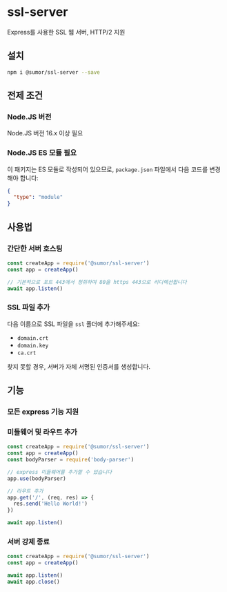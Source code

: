 # ssl-server

Express를 사용한 SSL 웹 서버, HTTP/2 지원

## 설치

```bash
npm i @sumor/ssl-server --save
```

## 전제 조건

### Node.JS 버전

Node.JS 버전 16.x 이상 필요

### Node.JS ES 모듈 필요

이 패키지는 ES 모듈로 작성되어 있으므로, `package.json` 파일에서 다음 코드를 변경해야 합니다:

```json
{
  "type": "module"
}
```

## 사용법

### 간단한 서버 호스팅

```javascript
const createApp = require('@sumor/ssl-server')
const app = createApp()

// 기본적으로 포트 443에서 청취하며 80을 https 443으로 리디렉션합니다
await app.listen()
```

### SSL 파일 추가

다음 이름으로 SSL 파일을 `ssl` 폴더에 추가해주세요:

- `domain.crt`
- `domain.key`
- `ca.crt`

찾지 못할 경우, 서버가 자체 서명된 인증서를 생성합니다.

## 기능

### 모든 express 기능 지원

### 미들웨어 및 라우트 추가

```javascript
const createApp = require('@sumor/ssl-server')
const app = createApp()
const bodyParser = require('body-parser')

// express 미들웨어를 추가할 수 있습니다
app.use(bodyParser)

// 라우트 추가
app.get('/', (req, res) => {
  res.send('Hello World!')
})

await app.listen()
```

### 서버 강제 종료

```javascript
const createApp = require('@sumor/ssl-server')
const app = createApp()

await app.listen()
await app.close()
```
